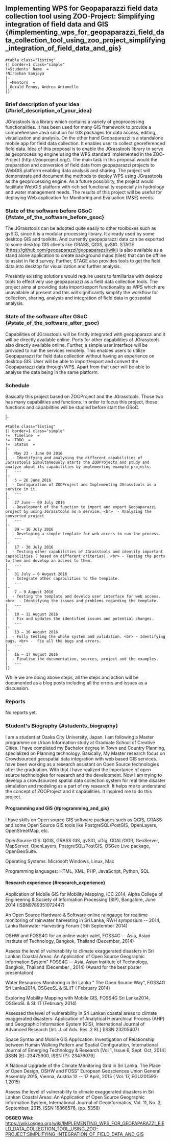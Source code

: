 ## Implementing WPS for Geopaparazzi field data collection tool using ZOO-Project: Simplifying integration of field data and GIS {#implementing_wps_for_geopaparazzi_field_data_collection_tool_using_zoo_project_simplifying_integration_of_field_data_and_gis}

    #table class="listing"
    {| border=1 class="simple"
    !=Students' Name  =
    !Niroshan Sanjaya 
    |- 
    | =Mentors  =
    | Gerald Fenoy, Andrea Antonello 
    |}

### Brief description of your idea {#brief_description_of_your_idea}

JGrasstools is a library which contains a variety of geoprocessing
functionalities. It has been used for many GIS framework to provide a
comprehensive Java solution for GIS packages for data access, editing,
visualization and analysis. On the other hand Geopaparazzi is a
standalone mobile app for field data collection. It enables user to
collect georeferenced field data. Idea of this proposal is to enable the
JGrasstools library to serve as geoprocessing engine using the WPS
standard implemented in the ZOO­Project (http://zoo­project.org/). The
main task in this proposal would the preparation and conversion of field
data from geopaparazzi projects to Web­GIS platform enabling data
analysis and sharing. The project will demonstrate and document the
methods to deploy WPS using JGrasstools as the geoprocessing engine. As
a future possibility, the project would facilitate Web­GIS platform with
rich set functionality especially in hydrology and water management
needs. The results of this project will be useful for deploying Web
application for Monitoring and Evaluation (M&E) needs.

### State of the software before GSoC {#state_of_the_software_before_gsoc}

The JGrasstools can be adopted quite easily to other toolboxes such as
gvSIG, since it is a modular processing library. It already used by some
desktop GIS and toolkits. And currently geopaparazzi data can be
exported to some desktop GIS clients like GRASS, QGIS, gvSIG. STAGE
(https://github.com/geopaparazzi/geopaparazzi/wiki) is also available as
a stand alone application to create background maps (tiles) that can be
offline to assist in field survey. Further, STAGE also provides tools to
get the field data into desktop for visualization and further analysis.

Presently existing solutions would require users to familiarize with
desktop tools to effectively use geopaparazzi as a field data collection
tools. The project aims at providing data import/export functionality as
WPS which are unavailable at present and this will significantly
simplify the workflow for collection, sharing, analysis and integration
of field data in geospatial analysis.

### State of the software after GSoC {#state_of_the_software_after_gsoc}

Capabilities of JGrasstools will be firstly integrated with geopaparazzi
and it will be directly available online. Ports for other capabilities
of JGrasstools also directly available online. Further, a simple user
interface will be provided to run the services remotely. This enables
users to utilize Geopaparazzi for field data collection without having
an experience on desktop GIS. User will be able to import/export and
convert the Geopaparazzi data through WPS. Apart from that user will be
able to analyse the data being in the same platform.

### Schedule

Basically this project based on ZOO­Project and the JGrasstools. Those
two has many capabilities and functions. In order to focus this project,
those functions and capabilities will be studied before start the GSoC.

\|-

    #table class="listing"
    {| border=1 class="simple"
    !=  Timeline  =
    !=  TODO  =
    !=  Status  =
    |- 
    |   May 23 - June 04 2016  
    |  - Identifying and analysing the different capabilities of JGrasstools Simultaneously starts the ZOO­Projects and study and analyze about its capabilities by implementing example projects. 
    |   ---  
    |- 
    |   5 – 26 June 2016  
    |  - Configuration of ZOO­Project and Implementing JGrasstools as a service in it. 
    |   ---  
    |- 
    |   27 June – 09 July 2016  
    |  - Development of the function to import and export Geopaparazzi project by using JGrasstools as a service. <br>  - Analysing the converted project 
    |   ---  
    |- 
    |   09 – 16 July 2016  
    |  - Developing a simple template for web access to run the process. 
    |   ---  
    |- 
    |   17 - 30 July 2016  
    |  - Testing other capabilities of JGrasstools and identify important capabilities ( based on different criterias). <br> - Testing the ports to them and develop an access to them. 
    |   ---  
    |- 
    |   31 July – 6 August 2016  
    |  - Integrate other capabilities to the template. 
    |   ---  
    |- 
    |   7 – 9 August 2016  
    |  - Testing the template and develop user interface for web access. <br>  - Identifying the issues and problems regarding the template. 
    |   ---  
    |- 
    |   10 – 12 August 2016  
    |  - Fix and updates the identified issues and potential changes. 
    |   ---  
    |- 
    |   13 – 16 August 2016  
    |  - Fully testing the whole system and validation. <br> - Identifying bugs. <br> -  Fix all the bugs and errors. 
    |   ---  
    |- 
    |   16 – 17 August 2016 
    |  - Finalise the documentation, sources, project and the examples. 
    |   ---  
    |}

While we are doing above steps, all the steps and action will be
documented as a blog posts including all the errors and issues as a
discussion.

### Reports

No reports yet.

### Student\'s Biography {#students_biography}

I am a student at Osaka City University, Japan. I am following a Master
programme on Urban Information study at Graduate School of Creative
Cities. I have completed my Bachelor degree in Town and Country
Planning, specialized on Planning technology. Basically, My Master
research focus on Crowdsourced geo­spatial data integration with web
based GIS services. I have been working as a research assistant on Open
Source technologies after the graduation. With that I have realized the
importance of open source technologies for research and the development.
Now I am trying to develop a crowdsourced spatial data collection system
for real time disaster simulation and modeling as a part of my research.
It helps me to understand the concept of ZOO­Project and it
capabilities. It inspired me to do this project.

#### Programming and GIS {#programming_and_gis}

I have skills on Open source GIS software packages such as QGIS, GRASS
and some Open Source GIS tools like PostgreSQL/PostGIS, OpenLayers,
OpenStreetMap, etc.

OpenSource GIS: QGIS, GRASS GIS, gvSIG, uDig, GDAL/OGR, GeoServer,
MapServer, OpenLayers, PostgreSQL/PostGIS, OSGeo Live package,
OpenGeoSuite.

Operating Systems: Microsoft Windows, Linux, Mac

Programming languages: HTML, XML, PHP, JavaScript, Python, SQL

#### Research experience {#research_experience}

Application of Mobile GIS for Mobility Mapping, ICC­ 2014, Alpha College
of Engineering & Society of Information Processing (SIP), Bangalore,
June 2014 (ISBN­9789351072447)

An Open Source Hardware & Software online raingauge for real­time
monitoring of rainwater harvesting in Sri Lanka, RWH symposium -- 2014,
Lanka Rainwater Harvesting Forum ( 5th September 2014)

OSHW and FOSS4G for an online water valet, FOSS4G -- Asia, Asian
Institute of Technology, Bangkok, Thailand (December, 2014)

Assess the level of vulnerability to climate exaggerated disasters in
Sri Lankan Coastal Areas: An Application of Open Source Geographic
Information System" FOSS4G -- Asia, Asian Institute of Technology,
Bangkok, Thailand (December , 2014) (Award for the best poster
presentation)

Water Resources Monitoring in Sri Lanka " The Open Source Way", FOSS4G
Sri Lanka­2014, OSGeoSL & SLIIT ( February 2014)

Exploring Mobility Mapping with Mobile GIS, FOSS4G Sri Lanka­2014,
OSGeoSL & SLIIT (February 2014)

Assessed the level of vulnerability in Sri Lankan coastal areas to
climate exaggerated disasters: Application of Analytical Hierarchical
Process (AHP) and Geographic Information System (GIS), International
Journal of Advanced Research \[Int. J. of Adv. Res. 2 8).\] (ISSN
2320­5407)

Space Syntax and Mobile GIS Application: Investigation of Relationship
between Human Walking Pattern and Spatial Configuration, International
Journal of Emerging Technology & Research \[Vol 1, Issue 6, Sept ­ Oct,
2014\] \[ISSN (E): 2347­5900, ISSN (P): 2347­6079\]

A National Upgrade of the Climate Monitoring Grid in Sri Lanka. The
Place of Open Design, OSHW and FOSS" European Geosciences Union General
Assembly 2015, Vienna, Austria 12 -- 17 April, 2015 ( Vol. 17,
EGU2015­93­ 1,2015)

Assess the level of vulnerability to climate exaggerated disasters in
Sri Lankan Coastal Areas: An Application of Open Source Geographic
Information System, International Journal of Geoinformatics, Vol. 11,
No. 3, September, 2015. ISSN 1686­6576, (pp. 53­58)

**OSGEO Wiki:**
<https://wiki.osgeo.org/wiki/IMPLEMENTING_WPS_FOR_GEOPAPARAZZI_FIELD_DATA_COLLECTION_TOOL_USING_ZOO-PROJECT:SIMPLIFYING_INTEGRATION_OF_FIELD_DATA_AND_GIS>

